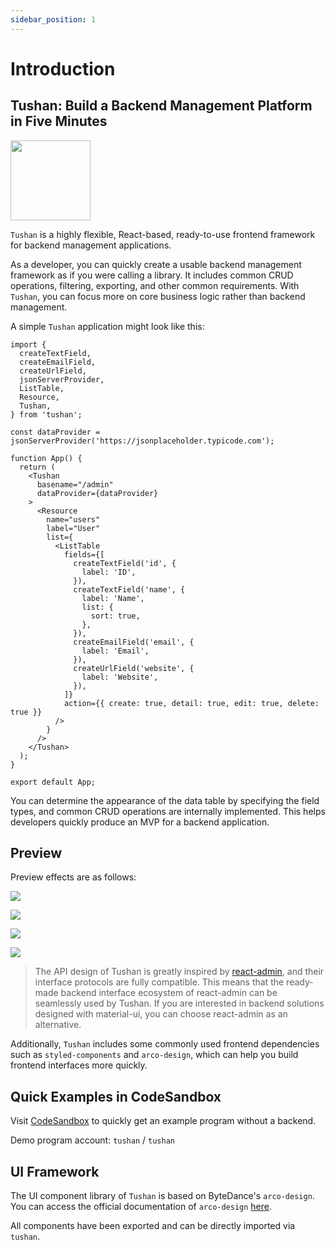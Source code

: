 ```yaml
---
sidebar_position: 1
---
```


# Introduction

## **Tushan: Build a Backend Management Platform in Five Minutes**

<img width="128px" src="/img/logo.svg" />

`Tushan` is a highly flexible, React-based, ready-to-use frontend framework for backend management applications.

As a developer, you can quickly create a usable backend management framework as if you were calling a library. It includes common CRUD operations, filtering, exporting, and other common requirements. With `Tushan`, you can focus more on core business logic rather than backend management.

A simple `Tushan` application might look like this:

```tsx
import {
  createTextField,
  createEmailField,
  createUrlField,
  jsonServerProvider,
  ListTable,
  Resource,
  Tushan,
} from 'tushan';

const dataProvider = jsonServerProvider('https://jsonplaceholder.typicode.com');

function App() {
  return (
    <Tushan
      basename="/admin"
      dataProvider={dataProvider}
    >
      <Resource
        name="users"
        label="User"
        list={
          <ListTable
            fields={[
              createTextField('id', {
                label: 'ID',
              }),
              createTextField('name', {
                label: 'Name',
                list: {
                  sort: true,
                },
              }),
              createEmailField('email', {
                label: 'Email',
              }),
              createUrlField('website', {
                label: 'Website',
              }),
            ]}
            action={{ create: true, detail: true, edit: true, delete: true }}
          />
        }
      />
    </Tushan>
  );
}

export default App;
```

You can determine the appearance of the data table by specifying the field types, and common CRUD operations are internally implemented. This helps developers quickly produce an MVP for a backend application.

## Preview

Preview effects are as follows:

![](/img/preview/1.png)

![](/img/preview/2.png)

![](/img/preview/3.png)

![](/img/preview/4.png)

> The API design of Tushan is greatly inspired by [react-admin](https://marmelab.com/react-admin), and their interface protocols are fully compatible. This means that the ready-made backend interface ecosystem of react-admin can be seamlessly used by Tushan. If you are interested in backend solutions designed with material-ui, you can choose react-admin as an alternative.

Additionally, `Tushan` includes some commonly used frontend dependencies such as `styled-components` and `arco-design`, which can help you build frontend interfaces more quickly.

## Quick Examples in CodeSandbox

Visit [CodeSandbox](https://codesandbox.io/p/github/msgbyte/tushan/master) to quickly get an example program without a backend.

Demo program account: `tushan` / `tushan`

## UI Framework

The UI component library of `Tushan` is based on ByteDance's `arco-design`. You can access the official documentation of `arco-design` [here](https://arco.design/react/docs/start).

All components have been exported and can be directly imported via `tushan`.

